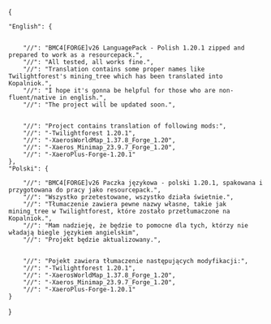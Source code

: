 {

	"English": {
		
		
		"//": "BMC4[FORGE]v26 LanguagePack - Polish 1.20.1 zipped and prepared to work as a resourcepack.",
		"//": "All tested, all works fine.",
		"//": "Translation contains some proper names like Twilightforest's mining_tree which has been translated into Kopalniok.",
		"//": "I hope it's gonna be helpful for those who are non-fluent/native in english.",
		"//": "The project will be updated soon.",
		
		
		"//": "Project contains translation of following mods:",
		"//": "-Twilightforest 1.20.1",
		"//": "-XaerosWorldMap_1.37.8_Forge_1.20",
		"//": "-Xaeros_Minimap_23.9.7_Forge_1.20",
		"//": "-XaeroPlus-Forge-1.20.1"
	},
	"Polski": {
		
		"//": "BMC4[FORGE]v26 Paczka językowa - polski 1.20.1, spakowana i przygotowana do pracy jako resourcepack.",
		"//": "Wszystko przetestowane, wszystko działa świetnie.",
		"//": "Tłumaczenie zawiera pewne nazwy własne, takie jak mining_tree w Twilightforest, które zostało przetłumaczone na Kopalniok.",
		"//": "Mam nadzieję, że będzie to pomocne dla tych, którzy nie władają biegle językiem angielskim",
  		"//": "Projekt będzie aktualizowany.",
		
		
		"//": "Pojekt zawiera tłumaczenie następujących modyfikacji:",
		"//": "-Twilightforest 1.20.1",
		"//": "-XaerosWorldMap_1.37.8_Forge_1.20",
		"//": "-Xaeros_Minimap_23.9.7_Forge_1.20",
		"//": "-XaeroPlus-Forge-1.20.1"
	}
}
